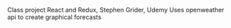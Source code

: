 Class project React and Redux, Stephen Grider, Udemy
Uses openweather api to create graphical forecasts
